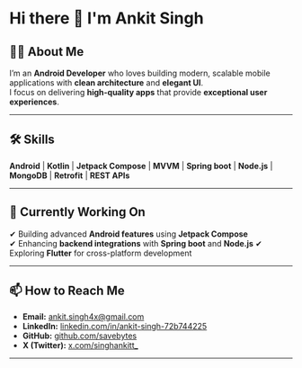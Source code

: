# Hi there 👋 I'm Ankit Singh

## 👨‍💻 About Me  
I’m an **Android Developer** who loves building modern, scalable mobile applications with **clean architecture** and **elegant UI**.  
I focus on delivering **high-quality apps** that provide **exceptional user experiences**.

---

## 🛠 Skills  
**Android** | **Kotlin** | **Jetpack Compose** | **MVVM** | **Spring boot** | **Node.js** | **MongoDB** | **Retrofit** | **REST APIs** 

---

## 🚀 Currently Working On  
✔ Building advanced **Android features** using **Jetpack Compose**  
✔ Enhancing **backend integrations** with **Spring boot** and **Node.js** 
✔ Exploring **Flutter** for cross-platform development  

---

## 📫 How to Reach Me  
- **Email:** [ankit.singh4x@gmail.com](mailto:ankit.singh4x@gmail.com)  
- **LinkedIn:** [linkedin.com/in/ankit-singh-72b744225](https://linkedin.com/in/ankit-singh-72b744225)  
- **GitHub:** [github.com/savebytes](https://github.com/savebytes)  
- **X (Twitter):** [x.com/singhankitt_](https://x.com/singhankitt_)  

---
